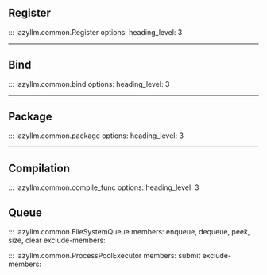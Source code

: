 ## Register

::: lazyllm.common.Register
    options:
      heading_level: 3

---

## Bind

::: lazyllm.common.bind
    options:
      heading_level: 3

---

## Package

::: lazyllm.common.package
    options:
      heading_level: 3

---

## Compilation

::: lazyllm.common.compile_func
    options:
      heading_level: 3

## Queue

::: lazyllm.common.FileSystemQueue
    members: enqueue, dequeue, peek, size, clear
    exclude-members:

::: lazyllm.common.ProcessPoolExecutor
    members: submit
    exclude-members:
